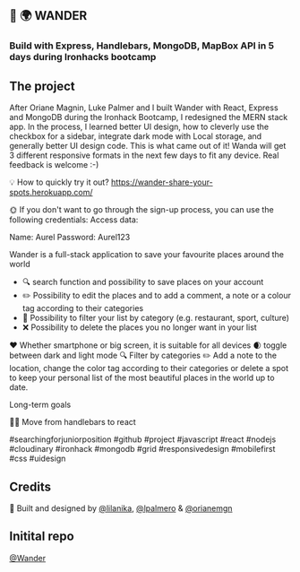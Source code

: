 ## :round_pushpin: :earth_africa: WANDER
### Build with Express, Handlebars, MongoDB, MapBox API in 5 days during Ironhacks bootcamp

## The project
After Oriane Magnin, Luke Palmer and I built Wander with React, Express and MongoDB during the Ironhack Bootcamp, I redesigned the MERN stack app. In the process, I learned better UI design, how to cleverly use the checkbox for a sidebar, integrate dark mode with Local storage, and generally better UI design code.  This is what came out of it! Wanda will get 3 different responsive formats in the next few days to fit any device. Real feedback is welcome :-)


💡 How to quickly try it out?
 https://wander-share-your-spots.herokuapp.com/

🌞 If you don't want to go through the sign-up process, you can use the following credentials:
Access data:

Name: Aurel
Password: Aurel123

Wander is a full-stack application to save your favourite places around the world 
* :mag: search function and possibility to save places on your account 
* :pencil2: Possibility to edit the places and to add a comment, a note or a colour tag according to their categories
* :large_blue_circle: Possibility to filter your list by category (e.g. restaurant, sport, culture)
* :x: Possibility to delete the places you no longer want in your list

❤️ Whether smartphone or big screen, it is suitable for all devices
🌒 toggle between dark and light mode 
🔍 Filter by categories
✏️ Add a note to the location, change the color tag according to their    categories or delete a spot to keep your personal list of the most beautiful places in the world up to date. 


Long-term goals 

💪🏼 Move from handlebars to react

#searchingforjuniorposition #github #project #javascript #react #nodejs #cloudinary #ironhack #mongodb #grid #responsivedesign #mobilefirst #css #uidesign

## Credits
:raised_hands: Built and designed by  [@lilanika](https://github.com/lilanika), [@lpalmero](https://github.com/lpalmero) & [@orianemgn](https://github.com/orianemgn/)

## Initital repo 
[@Wander](https://github.com/PROJECT2-WANDER)


